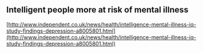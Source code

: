 ## Intelligent people more at risk of mental illness
  
  [http://www.independent.co.uk/news/health/intelligence-mental-illness-iq-study-findings-depression-a8005801.html](http://www.independent.co.uk/news/health/intelligence-mental-illness-iq-study-findings-depression-a8005801.html)